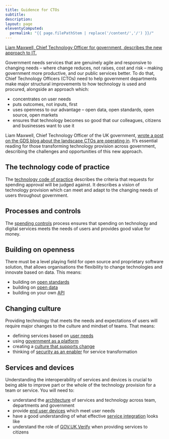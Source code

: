 ```yaml
---
title: Guidence for CTOs
subtitle:
description:
layout: page
eleventyComputed:
  permalink: "{{ page.filePathStem | replace('/content/','/') }}/"
---
```


[Liam Maxwell, Chief Technology Officer for government, describes the new approach to IT.](https://www.youtube.com/watch?v=mVuJPk8Kf3U)

Government needs services that are genuinely agile and responsive to changing needs – where change reduces, not raises, cost and risk – making government more productive, and our public services better. To do that, Chief Technology Officers (CTOs) need to help government departments make major structural improvements to how technology is used and procured, alongside an approach which:

- concentrates on user needs
- puts outcomes, not inputs, first
- uses openness to our advantage – open data, open standards, open source, open markets
- ensures that technology becomes so good that our colleagues, citizens and businesses want to use it

Liam Maxwell, Chief Technology Officer of the UK government, [wrote a post on the GDS blog about the landscape CTOs are operating in](https://gds.blog.gov.uk/2013/05/21/rebalancing-tech-across-gov/). It’s essential reading for those transforming technology provision across government, describing the challenges and opportunities of this new approach.

## The technology code of practice

The [technology code of practice](/version-1/guides/code-of-practice/) describes the criteria that requests for spending approval will be judged against. It describes a vision of technology provision which can meet and adapt to the changing needs of users throughout government.

## Processes and controls

The [spending controls](/version-1/guides/spending-controls/) process ensures that spending on technology and digital services meets the needs of users and provides good value for money.

## Building on openness

There must be a level playing field for open source and proprietary software solution, that allows organisations the flexibility to change technologies and innovate based on data. This means:

- building on [open standards](/version-1/guides/open-standards-and-licensing/)
- building on [open data](/version-1/guides/open-data/)
- building on your own [API](/version-1/guides/apis/)

## Changing culture

Providing technology that meets the needs and expectations of users will require major changes to the culture and mindset of teams. That means:

- defining services based on [user needs](/version-1/guides/user-needs/)
- using [government as a platform](/version-1/guides/government-as-a-platform/)
- creating a [culture that supports change](/version-1/guides/culture-that-supports-change/)
- thinking of [security as an enabler](/version-1/guides/security-as-enabler/) for service transformation

## Services and devices

Understanding the interoperability of services and devices is crucial to being able to improve part or the whole of the technology provision for a team or service. You will need to:

- understand the [architecture](/version-1/guides/architecture/) of services and technology across team, departments and government
- provide [end user devices](/version-1/guides/end-user-devices/) which meet user needs
- have a good understanding of what effective [service integration](/version-1/guides/service-integration/) looks like
- understand the role of [GOV.UK Verify](/version-1/guides/identity-assurance/) when providing services to citizens
